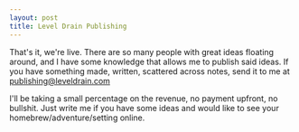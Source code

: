 ```yaml
---
layout: post
title: Level Drain Publishing
---
```

That's it, we're live. There are so many people with great ideas floating around, and I have some knowledge that allows me to publish said ideas. If you have something made, written, scattered across notes, send it to me at publishing@leveldrain.com

I'll be taking a small percentage on the revenue, no payment upfront, no bullshit. Just write me if you have some ideas and would like to see your homebrew/adventure/setting online.
